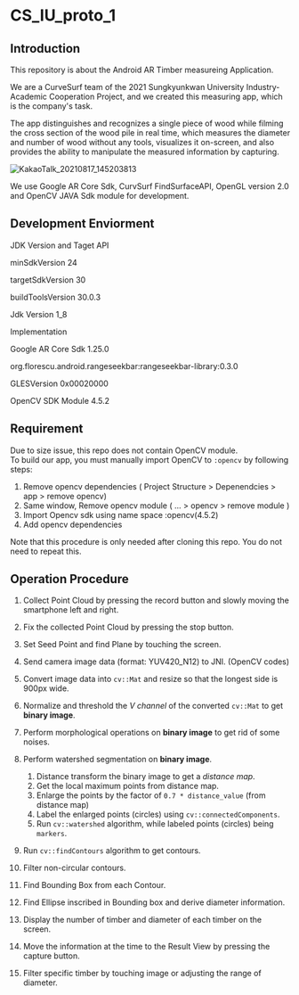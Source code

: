 # CS_IU_proto_1

Introduction
---------------
This repository is about the Android AR Timber measureing Application.

We are a CurveSurf team of the 2021 Sungkyunkwan University Industry-Academic Cooperation Project, and we created this measuring app, which is the company's task.

The app distinguishes and recognizes a single piece of wood while filming the cross section of the wood pile in real time, which measures the diameter and number of wood without any tools, visualizes it on-screen, and also provides the ability to manipulate the measured information by capturing.

![KakaoTalk_20210817_145203813](https://user-images.githubusercontent.com/79516073/129670965-dba2114e-c074-4b3e-ade1-78a62c4bc46e.png)

We use Google AR Core Sdk, CurvSurf FindSurfaceAPI, OpenGL version 2.0 and OpenCV JAVA Sdk module for development. 

Development Enviorment
-------------------
JDK Version and Taget API

minSdkVersion 24

targetSdkVersion 30

buildToolsVersion 30.0.3

Jdk Version 1_8

Implementation

Google AR Core Sdk 1.25.0

org.florescu.android.rangeseekbar:rangeseekbar-library:0.3.0

GLESVersion 0x00020000

OpenCV SDK Module 4.5.2

Requirement
-------------------
Due to size issue, this repo does not contain OpenCV module.  
To build our app, you must manually import OpenCV to `:opencv` by following steps:
1. Remove opencv dependencies ( Project Structure > Depenendcies > app > remove opencv)
2. Same window, Remove opencv module ( ... > opencv > remove module )
3. Import Opencv sdk using name space :opencv(4.5.2)
4. Add opencv dependencies

Note that this procedure is only needed after cloning this repo. You do not need to repeat this.

Operation Procedure
-------------------

1. Collect Point Cloud by pressing the record button and slowly moving the smartphone left and right.
2. Fix the collected Point Cloud by pressing the stop button.
3. Set Seed Point and find Plane by touching the screen.
4. Send camera image data (format: YUV420_N12) to JNI. (OpenCV codes)
5. Convert image data into `cv::Mat` and resize so that the longest side is 900px wide.
6. Normalize and threshold the *V channel* of the converted `cv::Mat` to get **binary image**.
7. Perform morphological operations on **binary image** to get rid of some noises.
8. Perform watershed segmentation on **binary image**.
    1. Distance transform the binary image to get a *distance map*.
    2. Get the local maximum points from distance map.
    3. Enlarge the points by the factor of `0.7 * distance_value` (from distance map)
    4. Label the enlarged points (circles) using `cv::connectedComponents`.
    5. Run `cv::watershed` algorithm, while labeled points (circles) being `markers`.
9. Run `cv::findContours` algorithm to get contours.
10. Filter non-circular contours.
11. Find Bounding Box from each Contour.
12. Find Ellipse inscribed in Bounding box and derive diameter information.

13. Display the number of timber and diameter of each timber on the screen.
14. Move the information at the time to the Result View by pressing the capture button.
15. Filter specific timber by touching image or adjusting the range of diameter.
